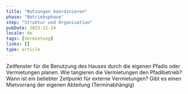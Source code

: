 ```yaml
---
title: "Nutzungen koordinieren"
phase: "Betriebsphase"
step: "Struktur und Organisation"
pubDate: 2023-11-24
locale: de
tags: [Vermietung]
links: []
type: article
---
```


Zeitfenster für die Benutzung des Hauses durch die eigenen Pfadis oder Vermietungen planen. Wie tangieren die Vermietungen den Pfadibetrieb? Wann ist ein beliebter Zeitpunkt für externe Vermietungen? Gibt es einen Mietvorrang der eigenen Abteilung (Terminabhängig)
